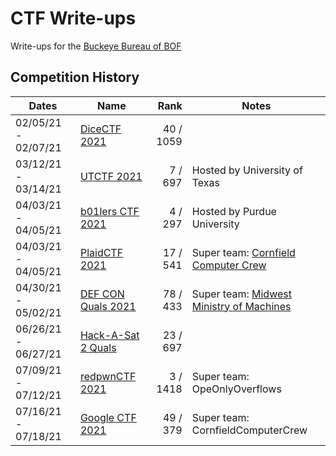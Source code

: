 # CTF Write-ups

Write-ups for the [Buckeye Bureau of BOF](https://ctftime.org/team/144581)

## Competition History

| Dates               | Name                 |      Rank | Notes                                      |
|---------------------|----------------------|----------:|--------------------------------------------|
| 02/05/21 - 02/07/21 | [DiceCTF 2021]       | 40 / 1059 |                                            |
| 03/12/21 - 03/14/21 | [UTCTF 2021]         |   7 / 697 | Hosted by University of Texas              |
| 04/03/21 - 04/05/21 | [b01lers CTF 2021]   |   4 / 297 | Hosted by Purdue University                |
| 04/03/21 - 04/05/21 | [PlaidCTF 2021]      |  17 / 541 | Super team: [Cornfield Computer Crew]      |
| 04/30/21 - 05/02/21 | [DEF CON Quals 2021] |  78 / 433 | Super team: [Midwest Ministry of Machines] |
| 06/26/21 - 06/27/21 | [Hack-A-Sat 2 Quals] |  23 / 697 |                                            |
| 07/09/21 - 07/12/21 | [redpwnCTF 2021]     |  3 / 1418 | Super team: OpeOnlyOverflows               |
| 07/16/21 - 07/18/21 | [Google CTF 2021]    |  49 / 379 | Super team: CornfieldComputerCrew          |

[DiceCTF 2021]: https://github.com/qxxxb/ctf/tree/master/2021/dice_ctf
[UTCTF 2021]: 2021/utctf/
[b01lers CTF 2021]: 2021/b01lers_ctf/
[PlaidCTF 2021]: 2021/plaidctf/
[DEF CON Quals 2021]: 2021/def_con_quals/
[Hack-A-Sat 2 Quals]: 2021/hack_a_sat/
[redpwnCTF 2021]: 2021/redpwn_ctf/
[Google CTF 2021]: 2021/google_ctf/
[Cornfield Computer Crew]: https://ctftime.org/team/11464
[Midwest Ministry of Machines]: https://ctftime.org/team/27763
